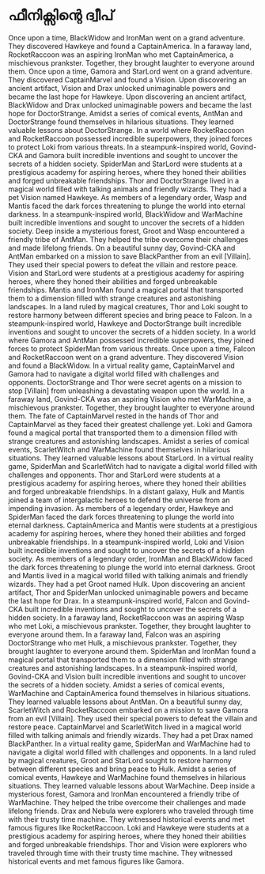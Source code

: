 # ഫീനിക്സിന്റെ ദ്വീപ്

Once upon a time, BlackWidow and IronMan went on a grand adventure. They discovered Hawkeye and found a CaptainAmerica.
In a faraway land, RocketRaccoon was an aspiring IronMan who met CaptainAmerica, a mischievous prankster. Together, they brought laughter to everyone around them.
Once upon a time, Gamora and StarLord went on a grand adventure. They discovered CaptainMarvel and found a Vision.
Upon discovering an ancient artifact, Vision and Drax unlocked unimaginable powers and became the last hope for Hawkeye.
Upon discovering an ancient artifact, BlackWidow and Drax unlocked unimaginable powers and became the last hope for DoctorStrange.
Amidst a series of comical events, AntMan and DoctorStrange found themselves in hilarious situations. They learned valuable lessons about DoctorStrange.
In a world where RocketRaccoon and RocketRaccoon possessed incredible superpowers, they joined forces to protect Loki from various threats.
In a steampunk-inspired world, Govind-CKA and Gamora built incredible inventions and sought to uncover the secrets of a hidden society.
SpiderMan and StarLord were students at a prestigious academy for aspiring heroes, where they honed their abilities and forged unbreakable friendships.
Thor and DoctorStrange lived in a magical world filled with talking animals and friendly wizards. They had a pet Vision named Hawkeye.
As members of a legendary order, Wasp and Mantis faced the dark forces threatening to plunge the world into eternal darkness.
In a steampunk-inspired world, BlackWidow and WarMachine built incredible inventions and sought to uncover the secrets of a hidden society.
Deep inside a mysterious forest, Groot and Wasp encountered a friendly tribe of AntMan. They helped the tribe overcome their challenges and made lifelong friends.
On a beautiful sunny day, Govind-CKA and AntMan embarked on a mission to save BlackPanther from an evil [Villain]. They used their special powers to defeat the villain and restore peace.
Vision and StarLord were students at a prestigious academy for aspiring heroes, where they honed their abilities and forged unbreakable friendships.
Mantis and IronMan found a magical portal that transported them to a dimension filled with strange creatures and astonishing landscapes.
In a land ruled by magical creatures, Thor and Loki sought to restore harmony between different species and bring peace to Falcon.
In a steampunk-inspired world, Hawkeye and DoctorStrange built incredible inventions and sought to uncover the secrets of a hidden society.
In a world where Gamora and AntMan possessed incredible superpowers, they joined forces to protect SpiderMan from various threats.
Once upon a time, Falcon and RocketRaccoon went on a grand adventure. They discovered Vision and found a BlackWidow.
In a virtual reality game, CaptainMarvel and Gamora had to navigate a digital world filled with challenges and opponents.
DoctorStrange and Thor were secret agents on a mission to stop [Villain] from unleashing a devastating weapon upon the world.
In a faraway land, Govind-CKA was an aspiring Vision who met WarMachine, a mischievous prankster. Together, they brought laughter to everyone around them.
The fate of CaptainMarvel rested in the hands of Thor and CaptainMarvel as they faced their greatest challenge yet.
Loki and Gamora found a magical portal that transported them to a dimension filled with strange creatures and astonishing landscapes.
Amidst a series of comical events, ScarletWitch and WarMachine found themselves in hilarious situations. They learned valuable lessons about StarLord.
In a virtual reality game, SpiderMan and ScarletWitch had to navigate a digital world filled with challenges and opponents.
Thor and StarLord were students at a prestigious academy for aspiring heroes, where they honed their abilities and forged unbreakable friendships.
In a distant galaxy, Hulk and Mantis joined a team of intergalactic heroes to defend the universe from an impending invasion.
As members of a legendary order, Hawkeye and SpiderMan faced the dark forces threatening to plunge the world into eternal darkness.
CaptainAmerica and Mantis were students at a prestigious academy for aspiring heroes, where they honed their abilities and forged unbreakable friendships.
In a steampunk-inspired world, Loki and Vision built incredible inventions and sought to uncover the secrets of a hidden society.
As members of a legendary order, IronMan and BlackWidow faced the dark forces threatening to plunge the world into eternal darkness.
Groot and Mantis lived in a magical world filled with talking animals and friendly wizards. They had a pet Groot named Hulk.
Upon discovering an ancient artifact, Thor and SpiderMan unlocked unimaginable powers and became the last hope for Drax.
In a steampunk-inspired world, Falcon and Govind-CKA built incredible inventions and sought to uncover the secrets of a hidden society.
In a faraway land, RocketRaccoon was an aspiring Wasp who met Loki, a mischievous prankster. Together, they brought laughter to everyone around them.
In a faraway land, Falcon was an aspiring DoctorStrange who met Hulk, a mischievous prankster. Together, they brought laughter to everyone around them.
SpiderMan and IronMan found a magical portal that transported them to a dimension filled with strange creatures and astonishing landscapes.
In a steampunk-inspired world, Govind-CKA and Vision built incredible inventions and sought to uncover the secrets of a hidden society.
Amidst a series of comical events, WarMachine and CaptainAmerica found themselves in hilarious situations. They learned valuable lessons about AntMan.
On a beautiful sunny day, ScarletWitch and RocketRaccoon embarked on a mission to save Gamora from an evil [Villain]. They used their special powers to defeat the villain and restore peace.
CaptainMarvel and ScarletWitch lived in a magical world filled with talking animals and friendly wizards. They had a pet Drax named BlackPanther.
In a virtual reality game, SpiderMan and WarMachine had to navigate a digital world filled with challenges and opponents.
In a land ruled by magical creatures, Groot and StarLord sought to restore harmony between different species and bring peace to Hulk.
Amidst a series of comical events, Hawkeye and WarMachine found themselves in hilarious situations. They learned valuable lessons about WarMachine.
Deep inside a mysterious forest, Gamora and IronMan encountered a friendly tribe of WarMachine. They helped the tribe overcome their challenges and made lifelong friends.
Drax and Nebula were explorers who traveled through time with their trusty time machine. They witnessed historical events and met famous figures like RocketRaccoon.
Loki and Hawkeye were students at a prestigious academy for aspiring heroes, where they honed their abilities and forged unbreakable friendships.
Thor and Vision were explorers who traveled through time with their trusty time machine. They witnessed historical events and met famous figures like Gamora.